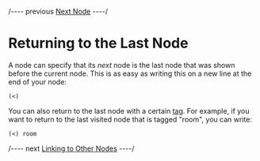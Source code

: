 
/---- previous
[Next Node](next-node.md)
----/

# Returning to the Last Node

A node can specify that its *next* node is the last node that was shown before the
current node. This is as easy as writing this on a new line at the end of your node:

    (<)

You can also return to the last node with a certain [tag](tags.md). For example, if you want to
return to the last visited node that is tagged "room", you can write:

    (<) room

/---- next
[Linking to Other Nodes](links.md)
----/
